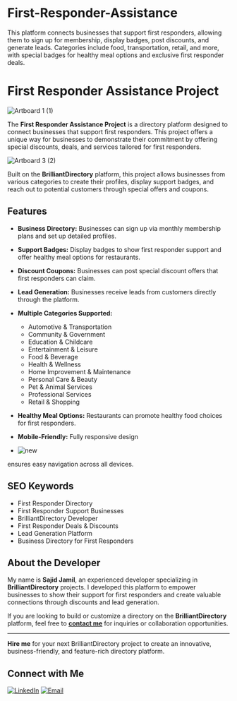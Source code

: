 # First-Responder-Assistance
This platform connects businesses that support first responders, allowing them to sign up for membership, display badges, post discounts, and generate leads. Categories include food, transportation, retail, and more, with special badges for healthy meal options and exclusive first responder deals.
# First Responder Assistance Project
![Artboard 1 (1)](https://github.com/user-attachments/assets/c6af71fd-a531-4780-be20-c2d0591f8213)

The **First Responder Assistance Project** is a directory platform designed to connect businesses that support first responders. This project offers a unique way for businesses to demonstrate their commitment by offering special discounts, deals, and services tailored for first responders.

![Artboard 3 (2)](https://github.com/user-attachments/assets/a764c953-ece9-4f29-84a1-bb0dc7cb3351)

Built on the **BrilliantDirectory** platform, this project allows businesses from various categories to create their profiles, display support badges, and reach out to potential customers through special offers and coupons.

## Features
- **Business Directory:** Businesses can sign up via monthly membership plans and set up detailed profiles.
- **Support Badges:** Display badges to show first responder support and offer healthy meal options for restaurants.
- **Discount Coupons:** Businesses can post special discount offers that first responders can claim.
- **Lead Generation:** Businesses receive leads from customers directly through the platform.
- **Multiple Categories Supported:**
  - Automotive & Transportation
  - Community & Government
  - Education & Childcare
  - Entertainment & Leisure
  - Food & Beverage
  - Health & Wellness
  - Home Improvement & Maintenance
  - Personal Care & Beauty
  - Pet & Animal Services
  - Professional Services
  - Retail & Shopping
- **Healthy Meal Options:** Restaurants can promote healthy food choices for first responders.
- **Mobile-Friendly:** Fully responsive design

- ![new ](https://github.com/user-attachments/assets/5050b39a-4e01-4901-bc86-4105fd93a0e5)

ensures easy navigation across all devices.

## SEO Keywords
- First Responder Directory
- First Responder Support Businesses
- BrilliantDirectory Developer
- First Responder Deals & Discounts
- Lead Generation Platform
- Business Directory for First Responders

## About the Developer
My name is **Sajid Jamil**, an experienced developer specializing in **BrilliantDirectory** projects. I developed this platform to empower businesses to show their support for first responders and create valuable connections through discounts and lead generation. 

If you are looking to build or customize a directory on the **BrilliantDirectory** platform, feel free to **[contact me](https://mail.google.com/mail/?view=cm&amp;fs=1&amp;to=sajidjamil.met@gmail.com)** for inquiries or collaboration opportunities.

---
**Hire me** for your next BrilliantDirectory project to create an innovative, business-friendly, and feature-rich directory platform.
## Connect with Me
[![LinkedIn](https://img.shields.io/badge/LinkedIn-Connect-blue?style=for-the-badge&logo=linkedin)](https://www.linkedin.com/in/sajid-jameel-721256178/)
[![Email](https://img.shields.io/badge/Email-Contact%20Me-orange?style=for-the-badge&logo=gmail)](https://mail.google.com/mail/?view=cm&amp;fs=1&amp;to=sajidjamil.met@gmail.com)

